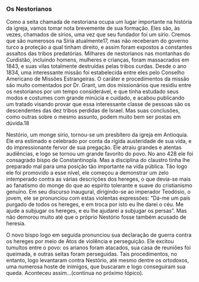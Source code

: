 ### Os Nestorianos 

Como a seita chamada de nestoriana ocupa um lugar importante na história da igreja, vamos tomar nota brevemente de sua formação. Eles são, às vezes, chamados de sírios, uma vez que seu fundador foi um sírio. Cremos que são numerosos na Síria atualmente17, mas não receberam do governo turco a proteção a qual tinham direito, e assim foram expostos a constantes assaltos das tribos predatórias. Milhares de nestorianos nas montanhas do Curdistão, incluindo homens, mulheres e crianças, foram massacrados em 1843, e suas vilas totalmente destruídas pelas tribos curdas. Desde o ano 1834, uma interessante missão foi estabelecida entre eles pelo Conselho Americano de Missões Estrangeiras. O caráter e procedimentos da missão são muito comentados por Dr. Grant, um dos missionários que residiu entre os nestorianos por um tempo considerável, e que tinha estudado seus modos e costumes com grande minúcia e cuidado, e acabou publicando um tratado visando provar que essa interessante classe de pessoas são os descendentes das dez tribos perdidas de Israel. Mas suas conclusões, como outras sobre o mesmo assunto, podem muito bem ser postas em dúvida.18

Nestório, um monge sírio, tornou-se um presbítero da igreja em Antioquia. Ele era estimado e celebrado por conta da rígida austeridade de sua vida, e do impressionante fervor de sua pregação. Ele atraiu grandes e atentas audiências, e logo se tornou um grande favorito do povo. No ano 428 ele foi consagrado bispo de Constantinopla. Mas a disciplina do claustro tinha lhe preparado mal para uma posição tão importante na vida pública. Tão logo ele foi promovido a esse nível, ele começou a demonstrar um zelo intemperado contra as várias descrições dos hereges, o que devia-se mais ao fanatismo do monge do que ao espírito tolerante e suave do cristianismo genuíno. Em seu discurso inaugural, dirigindo-se ao imperador Teodósio, o jovem, ele se pronunciou com estas violentas expressões: “Dá-me um país purgado de todos os hereges, e em troca por isto eu lhe darei o céu. Me ajude a subjugar os hereges, e eu lhe ajudarei a subjugar os persas”. Mas não demorou muito até que o próprio Nestório fosse também acusado de heresia.

O novo bispo logo em seguida pronunciou sua declaração de guerra contra os hereges por meio de Atos de violência e perseguição. Ele excitou tumultos entre o povo: os arianos foram atacados, sua casa de reuniões foi queimada, e outras seitas foram perseguidas. Tais procedimentos, no entanto, logo levantaram contra Nestório, até mesmo dentre os ortodoxos, uma numerosa hoste de inimigos, que buscaram e logo conseguiram sua queda. Aconteceu assim…(continua no próximo tópico).